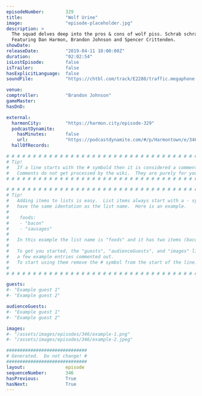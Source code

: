 ```yaml
---
episodeNumber:        329
title:                "Wolf Urine"
image:                "episode-placeholder.jpg"
description: >
  The squad delves deep into the pros & cons of wolf piss. Schrab schrabs Dan into a crater, while Brandon holds the ship together upon re-entry.
  Featuring Dan Harmon, Brandon Johnson and Spencer Crittenden.
showDate:             
releaseDate:          "2019-04-11 10:00:00Z"
duration:             "02:02:54"
isLostEpisode:        false
isTrailer:            false
hasExplicitLanguage:  false
soundFile:            "https://chtbl.com/track/E2288/traffic.megaphone.fm/STA6249527848.mp3?updated=1596655383"

venue:                
comptroller:          "Brandon Johnson"
gameMaster:           
hasDnD:               

external:
  harmonCity:         "https://harmon.city/episode-329"
  podcastDynamite:
    hasMinutes:       false
    url:              "https://podcastdynamite.com/#/p/Harmontown/e/346/329"
  hallOfRecords:      

# # # # # # # # # # # # # # # # # # # # # # # # # # # # # # # # # # # # # # # # # # # # #
# Tip!
#   If a line starts with the # symbold then it is considered a comment.
#   Comments do not get processed by the wiki.  They are purely for your information.
# # # # # # # # # # # # # # # # # # # # # # # # # # # # # # # # # # # # # # # # # # # # #

# # # # # # # # # # # # # # # # # # # # # # # # # # # # # # # # # # # # # # # # # # # # #
# Tip!
#   Adding items to lists is easy.  List items always start with a - symbol and have
#   have the same identation as the list name.  Here is an example.
#
#    foods:
#    - "bacon"
#    - "sausages"
#
#   In this example the list name is "foods" and it has two items (bacon, and sausages).
#
#   To get you started, the "guests", "audienceGuests", and "images" lists below have
#   a few example entries commented out.
#   To start using them remove the # symbol from the start of the line.
#
# # # # # # # # # # # # # # # # # # # # # # # # # # # # # # # # # # # # # # # # # # # # #

guests:
#- "Example guest 1"
#- "Example guest 2"

audienceGuests:
#- "Example guest 1"
#- "Example guest 2"

images:
#- "/assets/images/episodes/346/example-1.png"
#- "/assets/images/episodes/346/example-2.jpeg"

##############################
# Generated.  Do not change! #
##############################
layout:               episode
sequenceNumber:       346
hasPrevious:          True
hasNext:              True
---
```


<!-- The episode description will be rendered here -->

<!-- Add your content BELOW here -->
<!-- vvvvvvvvvvvvvvvvvvvvvvvvvvv -->




<!-- ^^^^^^^^^^^^^^^^^^^^^^^^^^^ -->
<!-- Add your content ABOVE here -->

<!-- The episode gallery will be rendered here -->